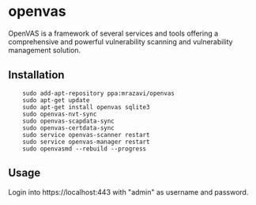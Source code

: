 # openvas

OpenVAS is a framework of several services and tools offering a comprehensive and powerful vulnerability scanning and vulnerability management solution.

Installation
----
        sudo add-apt-repository ppa:mrazavi/openvas
        sudo apt-get update
        sudo apt-get install openvas sqlite3
        sudo openvas-nvt-sync
        sudo openvas-scapdata-sync
        sudo openvas-certdata-sync
        sudo service openvas-scanner restart
        sudo service openvas-manager restart
        sudo openvasmd --rebuild --progress

Usage
----
Login into https://localhost:443 with "admin" as username and password.
